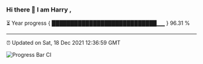 ### Hi there 👋 I am Harry , 

⏳ Year progress { ████████████████████████████▁▁ } 96.31 %

---

⏰ Updated on Sat, 18 Dec 2021 12:36:59 GMT

![Progress Bar CI](https://github.com/duykhang68/duykhang68/workflows/Progress%20Bar%20CI/badge.svg)
